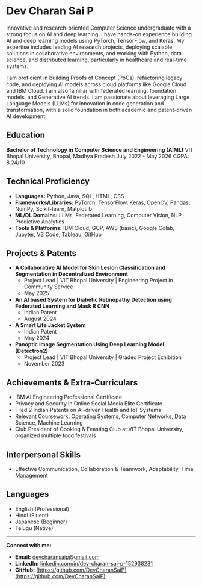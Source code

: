 # Dev Charan Sai P

Innovative and research-oriented Computer Science undergraduate with a strong focus on AI and deep learning. I have hands-on experience building AI and deep learning models using PyTorch, TensorFlow, and Keras. My expertise includes leading AI research projects, deploying scalable solutions in collaborative environments, and working with Python, data science, and distributed learning, particularly in healthcare and real-time systems.

I am proficient in building Proofs of Concept (PoCs), refactoring legacy code, and deploying AI models across cloud platforms like Google Cloud and IBM Cloud. I am also familiar with federated learning, foundation models, and Generative AI trends. I am passionate about leveraging Large Language Models (LLMs) for innovation in code generation and transformation, with a solid foundation in both academic and patent-driven AI development.

## Education

**Bachelor of Technology in Computer Science and Engineering (AIML)**
VIT Bhopal University, Bhopal, Madhya Pradesh
July 2022 - May 2026
CGPA: 8.24/10

## Technical Proficiency

* **Languages:** Python, Java, SQL, HTML, CSS
* **Frameworks/Libraries:** PyTorch, TensorFlow, Keras, OpenCV, Pandas, NumPy, Scikit-learn, Matplotlib
* **ML/DL Domains:** LLMs, Federated Learning, Computer Vision, NLP, Predictive Analytics
* **Tools & Platforms:** IBM Cloud, GCP, AWS (basic), Google Colab, Jupyter, VS Code, Tableau, GitHub

## Projects & Patents

* **A Collaborative AI Model for Skin Lesion Classification and Segmentation in Decentralized Environment**
    * Project Lead | VIT Bhopal University | Engineering Project in Community Service
    * May 2025
* **An AI based System for Diabetic Retinopathy Detection using Federated Learning and Mask R CNN**
    * Indian Patent
    * August 2024
* **A Smart Life Jacket System**
    * Indian Patent
    * May 2024
* **Panoptic Image Segmentation Using Deep Learning Model (Detectron2)**
    * Project Lead | VIT Bhopal University | Graded Project Exhibition
    * November 2023

## Achievements & Extra-Curriculars

* IBM AI Engineering Professional Certificate
* Privacy and Security in Online Social Media Elite Certificate
* Filed 2 Indian Patents on AI-driven Health and IoT Systems
* Relevant Coursework: Operating Systems, Computer Networks, Data Science, Machine Learning
* Club President of Cooking & Feasting Club at VIT Bhopal University, organized multiple food festivals

## Interpersonal Skills

* Effective Communication, Collaboration & Teamwork, Adaptability, Time Management

## Languages

* English (Professional)
* Hindi (Fluent)
* Japanese (Beginner)
* Telugu (Native)

---

**Connect with me:**

* **Email:** devcharansaip@gmail.com
* **LinkedIn:** [linkedin.com/in/dev-charan-sai-p-152938231](https://www.linkedin.com/in/dev-charan-sai-p-152938231)
* **GitHub:** [https://github.com/DevCharanSaiP](https://github.com/DevCharanSaiP)
